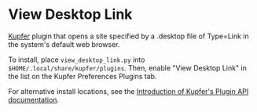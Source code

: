 # View Desktop Link

[Kupfer](https://github.com/kupferlauncher/kupfer) plugin that opens a site specified by a .desktop file of Type=Link in the system's default web browser.

To install, place `view_desktop_link.py` into `$HOME/.local/share/kupfer/plugins`. Then, enable "View Desktop Link" in the list on the Kupfer Preferences Plugins tab.

For alternative install locations, see the [Introduction of Kupfer's Plugin API documentation](https://github.com/kupferlauncher/kupfer/blob/master/Documentation/PluginAPI.rst#introduction).
